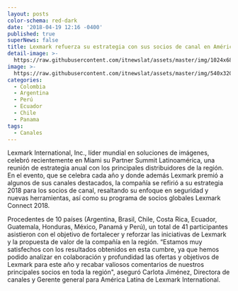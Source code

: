 ```yaml
---
layout: posts
color-schema: red-dark
date: '2018-04-19 12:16 -0400'
published: true
superNews: false
title: Lexmark refuerza su estrategia con sus socios de canal en América Latina
detail-image: >-
  https://raw.githubusercontent.com/itnewslat/assets/master/img/1024x680/lexmark-canales-g.jpg
image: >-
  https://raw.githubusercontent.com/itnewslat/assets/master/img/540x320/lexmark-canales-p.jpg
categories:
  - Colombia
  - Argentina
  - Perú
  - Ecuador
  - Chile
  - Panama
tags:
  - Canales
---
```

Lexmark International, Inc., líder mundial en soluciones de imágenes, celebró recientemente en Miami su Partner Summit Latinoamérica, una reunión de estrategia anual con los principales distribuidores de la región. En el evento, que se celebra cada año y donde además Lexmark premió a algunos de sus canales destacados, la compañía se refirió a su estrategia 2018 para los socios de canal, resaltando su enfoque en seguridad y nuevas herramientas, así como su programa de socios globales Lexmark Connect 2018.  

Procedentes de 10 países (Argentina, Brasil, Chile, Costa Rica, Ecuador, Guatemala, Honduras, México, Panamá y Perú), un total de 41 participantes asistieron con el objetivo de fortalecer y reforzar las iniciativas de Lexmark y la propuesta de valor de la compañía en la región. “Estamos muy satisfechos con los resultados obtenidos en esta cumbre, ya que hemos podido analizar en colaboración y profundidad las ofertas y objetivos de Lexmark para este año y recabar valiosos comentarios de nuestros principales socios en toda la región", aseguró Carlota Jiménez, Directora de canales y Gerente general para América Latina de Lexmark International.
